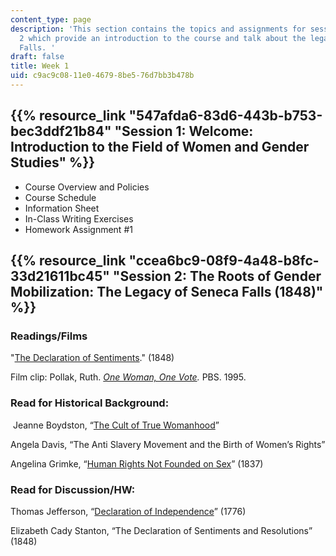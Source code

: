 ```yaml
---
content_type: page
description: 'This section contains the topics and assignments for sessions 1 and
  2 which provide an introduction to the course and talk about the legacy of Seneca
  Falls. '
draft: false
title: Week 1
uid: c9ac9c08-11e0-4679-8be5-76d7bb3b478b
---
```

## {{% resource_link "547afda6-83d6-443b-b753-bec3ddf21b84" "Session 1: Welcome: Introduction to the Field of Women and Gender Studies" %}}

- Course Overview and Policies
- Course Schedule
- Information Sheet
- In-Class Writing Exercises
- Homework Assignment #1

## {{% resource_link "ccea6bc9-08f9-4a48-b8fc-33d21611bc45" "Session 2: The Roots of Gender Mobilization: The Legacy of Seneca Falls (1848)" %}}

### Readings/Films

"[The Declaration of Sentiments](https://www.nps.gov/wori/learn/historyculture/declaration-of-sentiments.htm)." (1848)

Film clip: Pollak, Ruth. [*One Woman, One Vote*](https://www.pbs.org/show/one-woman-one-vote/)*.* PBS. 1995.

### **Read for Historical Background:**

 Jeanne Boydston, “[The Cult of True Womanhood](https://www.pbs.org/kenburns/not-for-ourselves-alone/cult-of-true-womanhood)”

Angela Davis, “The Anti Slavery Movement and the Birth of Women’s Rights”

Angelina Grimke, “[Human Rights Not Founded on Sex](http://www.iath.virginia.edu/utc/abolitn/abesaegb5t.html)” (1837)

### **Read for Discussion/HW:**

Thomas Jefferson, “[Declaration of Independence](http://www.ushistory.org/declaration/document/)” (1776)

Elizabeth Cady Stanton, “The Declaration of Sentiments and Resolutions” (1848)